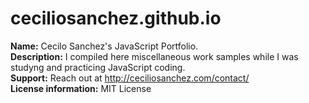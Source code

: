 # ceciliosanchez.github.io

<b>Name:</b> Cecilo Sanchez's JavaScript Portfolio.
</br>
<b>Description:</b> I compiled here miscellaneous work samples while I was studyng and practicing JavaScript coding.
</br>
<b>Support:</b> Reach out at http://ceciliosanchez.com/contact/
</br>
<b>License information:</b> MIT License
</br>

